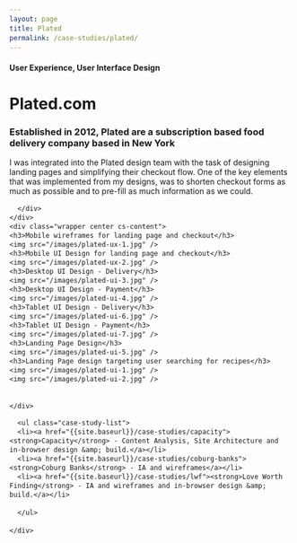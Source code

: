 ```yaml
---
layout: page
title: Plated
permalink: /case-studies/plated/
---
```


<div class="case-studies">
  <div class="page-content">
    <div class="wrapper">
      <div class="half page-heading">
        <h4>User Experience, User Interface Design</h4>
        <h1>Plated.com</h1>
        <h3>Established in 2012, Plated are a subscription based food delivery company based in New York</h3>
        <p>I was integrated into the Plated design team with the task of designing landing pages and simplifying their checkout flow. One of the key elements that was implemented from my designs, was to shorten checkout forms as much as possible and to pre-fill as much information as we could. </p>

      </div>
    </div>
    <div class="wrapper center cs-content">
    <h3>Mobile wireframes for landing page and checkout</h3>
    <img src="/images/plated-ux-1.jpg" />
    <h3>Mobile UI Design for landing page and checkout</h3>
    <img src="/images/plated-ux-2.jpg" />
    <h3>Desktop UI Design - Delivery</h3>
    <img src="/images/plated-ui-3.jpg" />
    <h3>Desktop UI Design - Payment</h3>
    <img src="/images/plated-ui-4.jpg" />
    <h3>Tablet UI Design - Delivery</h3>
    <img src="/images/plated-ui-6.jpg" />
    <h3>Tablet UI Design - Payment</h3>
    <img src="/images/plated-ui-7.jpg" />
    <h3>Landing Page Design</h3>
    <img src="/images/plated-ui-5.jpg" />
    <h3>Landing Page design targeting user searching for recipes</h3>
    <img src="/images/plated-ui-1.jpg" />
    <img src="/images/plated-ui-2.jpg" />


    </div>

  </div>



  <div class="page-content">
    <div class="wrapper">

      <ul class="case-study-list">
      <li><a href="{{site.baseurl}}/case-studies/capacity"><strong>Capacity</strong> - Content Analysis, Site Architecture and in-browser design &amp; build.</a></li>
      <li><a href="{{site.baseurl}}/case-studies/coburg-banks"><strong>Coburg Banks</strong> - IA and wireframes</a></li>
      <li><a href="{{site.baseurl}}/case-studies/lwf"><strong>Love Worth Finding</strong> - IA and wireframes and in-browser design &amp; build.</a></li>

      </ul>

    </div>
  </div>

</div>
